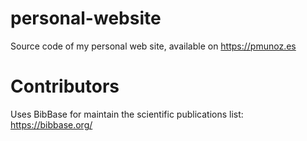# personal-website
Source code of my personal web site, available on https://pmunoz.es


# Contributors
Uses BibBase for maintain the scientific publications list: https://bibbase.org/